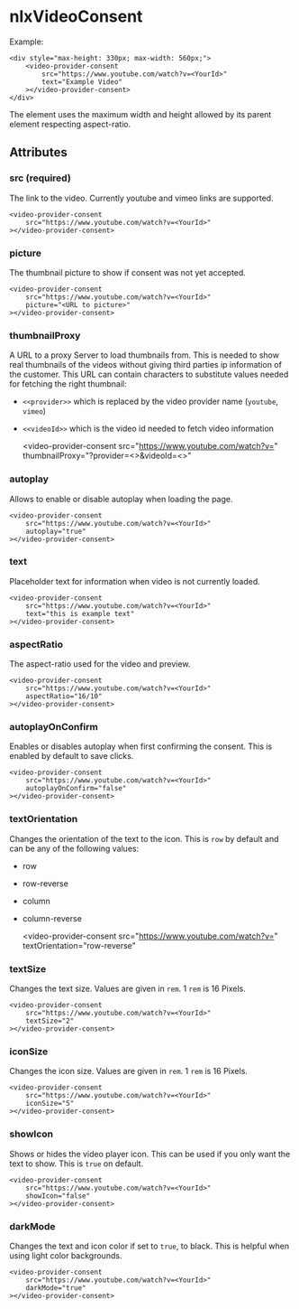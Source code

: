 # nlxVideoConsent

Example:

    <div style="max-height: 330px; max-width: 560px;">
        <video-provider-consent
            src="https://www.youtube.com/watch?v=<YourId>"
            text="Example Video"
        ></video-provider-consent>
    </div>

The element uses the maximum width and height allowed by its parent element respecting aspect-ratio.

## Attributes

### src (required)
The link to the video. Currently youtube and vimeo links are supported.

    <video-provider-consent
        src="https://www.youtube.com/watch?v=<YourId>"
    ></video-provider-consent>


### picture
The thumbnail picture to show if consent was not yet accepted.

    <video-provider-consent
        src="https://www.youtube.com/watch?v=<YourId>"
        picture="<URL to picture>"
    ></video-provider-consent>

### thumbnailProxy
A URL to a proxy Server to load thumbnails from. This is needed to show real thumbnails of the videos without giving third parties ip information of the customer.
This URL can contain characters to substitute values needed for fetching the right thumbnail:
- `<<provider>>` which is replaced by the video provider name (`youtube`, `vimeo`)
- `<<videoId>>` which is the video id needed to fetch video information



    <video-provider-consent
        src="https://www.youtube.com/watch?v=<YourId>"
        thumbnailProxy="<Your thumbnail proxy base url>?provider=<<provider>>&videoId=<<videoId>>"
    ></video-provider-consent>

### autoplay
Allows to enable or disable autoplay when loading the page.

    <video-provider-consent
        src="https://www.youtube.com/watch?v=<YourId>"
        autoplay="true"
    ></video-provider-consent>

### text
Placeholder text for information when video is not currently loaded.

    <video-provider-consent
        src="https://www.youtube.com/watch?v=<YourId>"
        text="this is example text"
    ></video-provider-consent>

### aspectRatio
The aspect-ratio used for the video and preview.

    <video-provider-consent
        src="https://www.youtube.com/watch?v=<YourId>"
        aspectRatio="16/10"
    ></video-provider-consent>

### autoplayOnConfirm
Enables or disables autoplay when first confirming the consent. This is enabled by default to save clicks.

    <video-provider-consent
        src="https://www.youtube.com/watch?v=<YourId>"
        autoplayOnConfirm="false"
    ></video-provider-consent>

### textOrientation
Changes the orientation of the text to the icon. This is `row` by default and can be any of the following values:
- row
- row-reverse
- column
- column-reverse


    <video-provider-consent
        src="https://www.youtube.com/watch?v=<YourId>"
        textOrientation="row-reverse"
    ></video-provider-consent>

### textSize
Changes the text size. Values are given in `rem`. 1 `rem` is 16 Pixels.

    <video-provider-consent
        src="https://www.youtube.com/watch?v=<YourId>"
        textSize="2"
    ></video-provider-consent>

### iconSize
Changes the icon size. Values are given in `rem`. 1 `rem` is 16 Pixels.

    <video-provider-consent
        src="https://www.youtube.com/watch?v=<YourId>"
        iconSize="5"
    ></video-provider-consent>

### showIcon
Shows or hides the video player icon. This can be used if you only want the text to show. This is `true` on default.

    <video-provider-consent
        src="https://www.youtube.com/watch?v=<YourId>"
        showIcon="false"
    ></video-provider-consent>

### darkMode
Changes the text and icon color if set to `true`, to black. This is helpful when using light color backgrounds.

    <video-provider-consent
        src="https://www.youtube.com/watch?v=<YourId>"
        darkMode="true"
    ></video-provider-consent>

